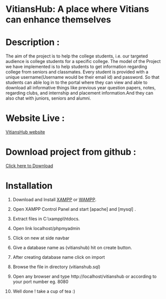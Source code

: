 # VitiansHub: A place where Vitians can enhance themselves
# Description :
The aim of the project is to help the college students, i.e. our targeted audience is college students for a specific college. The model of the Project we have implemented is to help students to get information regarding college from seniors and classmates. Every student is provided with a unique username(Username would be their email id) and password. So that students can able log in to the portal where they can view and able to download all informative things like previous year question papers, notes, regarding clubs, and internship and placement information.And they can also chat with juniors, seniors and alumni.
# Website Live :
[VitiansHub website](http://vitianshub.epizy.com/)
# Download project from github :
[Click here to Download](https://codeload.github.com/Swati2021/VitiansHub/zip/refs/heads/main)
# Installation
 1. Download and Install [XAMPP](https://www.apachefriends.org/download.html) or [WAMPP](https://www.wampserver.com/en/).

   2. Open XAMPP Control Panel and start [apache] and [mysql] .

   3. Extract files in C:\xampp\htdocs.

   4. Open link localhost/phpmyadmin

   5. Click on new at side navbar
   
   6. Give a database name as (vitianshub) hit on create button.

   7. After creating database name click on import
   
   8. Browse the file in directory (vitianshub.sql)

   9. Open any browser and type http://localhost/vitianshub or according to your port number eg. 8080
   
   10. Well done ! take a cup of tea :)
